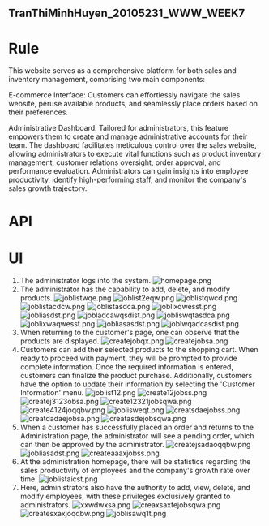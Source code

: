 ## TranThiMinhHuyen_20105231_WWW_WEEK7



# Rule
This website serves as a comprehensive platform for both sales and inventory management, comprising two main components:

E-commerce Interface: Customers can effortlessly navigate the sales website, peruse available products, and seamlessly place orders based on their preferences.

Administrative Dashboard: Tailored for administrators, this feature empowers them to create and manage administrative accounts for their team. The dashboard facilitates meticulous control over the sales website, allowing administrators to execute vital functions such as product inventory management, customer relations oversight, order approval, and performance evaluation. Administrators can gain insights into employee productivity, identify high-performing staff, and monitor the company's sales growth trajectory.
# API
# UI
1. The administrator logs into the system.
    ![homepage.png](/public/1.png)
2. The administrator has the capability to add, delete, and modify products.
    ![joblistwqe.png](/public/2.png)
    ![joblist2eqw.png](/public/3.png)
    ![joblistqwcd.png](/public/4.png)
    ![joblistacdcw.png](/public/5.png)
    ![joblistasdca.png](/public/6.png)
    ![joblixqwesst.png](/public/7.png)
    ![jobliasdst.png](/public/8.jpeg)
    ![jobladcawqsdist.png](/public/9.png)
    ![jobliswqtasdca.png](/public/10.png)
    ![joblixwaqwesst.png](/public/11.png)
    ![jobliasasdst.png](/public/12.png)
    ![joblwqadcasdist.png](/public/13.png)
3. When returning to the customer's page, one can observe that the products are displayed.
    ![createjobqx.png](/public/14.png)
    ![createjobsa.png](/public/15.jpeg)
4. Customers can add their selected products to the shopping cart. When ready to proceed with payment, they will be prompted to provide complete information. Once the required information is entered, customers can finalize the product purchase. Additionally, customers have the option to update their information by selecting the 'Customer Information' menu.
    ![joblist12.png](/public/16.png)
    ![create12jobss.png](/public/17.png)
    ![createj3123obsa.png](/public/18.png)
    ![create12321jobsqwa.png](/public/19.png)
    ![create4124joqqbw.png](/public/20.png)
    ![joblisweqt.png](/public/21.png)
    ![creatsdaejobss.png](/public/22.png)
    ![creatdadaejobsa.png](/public/23.png)
    ![creatasdejobsqwa.png](/public/24.png)
5. When a customer has successfully placed an order and returns to the Administration page, the administrator will see a pending order, which can then be approved by the administrator.
    ![createjsadaoqqbw.png](/public/25.png)
    ![jobliasadst.png](/public/26.png)
    ![createaaaxjobss.png](/public/27.png)
6. At the administration homepage, there will be statistics regarding the sales productivity of employees and the company's growth rate over time.
    ![joblistaicst.png](/public/28.jpeg)
4. Here, administrators also have the authority to add, view, delete, and modify employees, with these privileges exclusively granted to administrators.
    ![xxwdwxsa.png](/public/29.png)
    ![creaxsaxtejobsqwa.png](/public/30.png)
    ![createsxaxjoqqbw.png](/public/31.png)
    ![joblisawq1t.png](/public/32.png)
